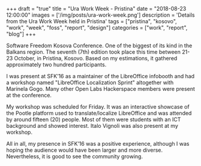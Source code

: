+++
draft = "true"
title = "Ura Work Week - Pristina"
date = "2018-08-23 12:00:00"
images = ['/img/posts/ura-work-week.png']
description = 'Details from the Ura Work Week held in Pristina'
tags = ["pristina", "kosovo", "work", "week", "foss", "report", "design"]
categories = ["work", "report", "blog"]
+++

Software Freedom Kosova Conference. One of the biggest of its kind in the Balkans region. The seventh (7th) edition took place this time between 21-23 October, in Pristina, Kosovo. Based on my estimations, it gathered approximately two hundred participants.

I was present at SFK’16 as a maintainer of the LibreOffice infobooth and had a workshop named "LibreOffice Localization Sprint" altogether with Marinela Gogo. Many other Open Labs Hackerspace members were present at the conference.

My workshop was scheduled for Friday. It was an interactive showcase of the Pootle platform used to translate/localize LibreOffice and was attended by around fifteen (20) people. Most of them were students with an ICT background and showed interest. Italo Vignoli was also present at my workshop.

All in all, my presence in SFK’16 was a positive experience, although I was hoping the audience would have been larger and more diverse. Nevertheless, it is good to see the community growing.
